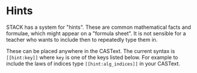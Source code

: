 # Hints

STACK has a system for "hints".  These are common mathematical facts and formulae, which might appear on a "formula sheet".  It is not sensible for a teacher who wants to include then to repeatedly type them in.

These can be placed anywhere in the CASText.  The current syntax is `[[hint:key]]` where `key` is one of the keys listed below.  For example to include the laws of indices type `[[hint:alg_indices]]` in your CASText.  


